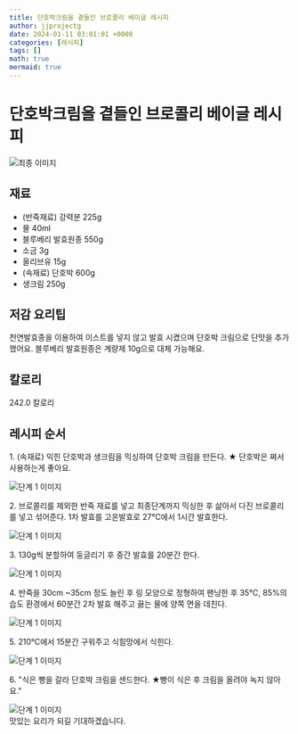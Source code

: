 ```yaml
---
title: 단호박크림을 곁들인 브로콜리 베이글 레시피
author: jjprojectg
date: 2024-01-11 03:01:01 +0000
categories: [레시피]
tags: []
math: true
mermaid: true
---
```

<meta name="og:type" content="website"/>
<meta charset="UTF-8"/>
<div class="header">
  <h1>단호박크림을 곁들인 브로콜리 베이글 레시피</h1>
</div>

<div class="container my-4">
  <div class="row">
    <div class="col-12 col-md-6">
      <div class="recipe-image">
        <img src="http://www.foodsafetykorea.go.kr/uploadimg/20210129/20210129044142_1611906102544.jpg" class="step-image" alt="최종 이미지"/>
      </div>
    </div>
    <div class="col-12 col-md-6">
      <div class="ingredients">
        <h2>재료</h2>
        <ul class="card">
          <li> (반죽재료) 강력분 225g </li>
          <li>  물 40ml </li>
          <li>  블루베리 발효원종 550g </li>
          <li>  소금 3g </li>
          <li>  올리브유 15g </li>
          <li> (속재료) 단호박 600g </li>
          <li>  생크림 250g </li>
</ul>
      </div>
    </div>
    <div class="col-12 col-md-6">
      <div class="ingredients">
        <h2>저감 요리팁</h2>
        <div class="card"> 
          <p>
            천연발효종을 이용하여 이스트를 넣지 않고 발효 시켰으며 단호박 크림으로 단맛을 추가했어요.
블루베리 발효원종은 계량제 10g으로 대체 가능해요.
          </p>
        </div>
      </div>
      <div class="ingredients">
        <h2>칼로리</h2>
        <div class="card"> 
          <p>
            242.0 칼로리
          </p>
        </div>
      </div>
    </div>
  </div>

  <h2 class="my-4">레시피 순서</h2>
  <div class="card recipe-card">
    <div class="card-body recipe-step">
      <p class="card-text step-description">1. (속재료) 익힌 단호박과 생크림을 믹싱하여 단호박 크림을 만든다.
★ 단호박은 쪄서 사용하는게 좋아요.</p>
      <img src="http://www.foodsafetykorea.go.kr/uploadimg/20210129/20210129044206_1611906126693.jpg" alt="단계 1 이미지" class="step-image"/>
    </div>
  </div>
  <div class="card recipe-card">
    <div class="card-body recipe-step">
      <p class="card-text step-description">2. 브로콜리를 제외한 반죽 재료를 넣고 최종단계까지 믹싱한 후 삶아서 다진 브로콜리를 넣고 섞어준다. 1차 발효를 고온발효로 27℃에서 1시간 발효한다.</p>
      <img src="http://www.foodsafetykorea.go.kr/uploadimg/20210129/20210129044220_1611906140319.jpg" alt="단계 1 이미지" class="step-image"/>
    </div>
  </div>
  <div class="card recipe-card">
    <div class="card-body recipe-step">
      <p class="card-text step-description">3. 130g씩 분할하여 둥글리기 후 중간 발효를 20분간 한다.</p>
      <img src="http://www.foodsafetykorea.go.kr/uploadimg/20210129/20210129044233_1611906153631.jpg" alt="단계 1 이미지" class="step-image"/>
    </div>
  </div>
  <div class="card recipe-card">
    <div class="card-body recipe-step">
      <p class="card-text step-description">4. 반죽을 30cm ~35cm 정도 늘린 후 링 모양으로 정형하여 팬닝한 후 35℃, 85%의 습도 환경에서 60분간 2차 발효 해주고 끓는 물에 양쪽 면을 데친다.</p>
      <img src="http://www.foodsafetykorea.go.kr/uploadimg/20210129/20210129044255_1611906175818.jpg" alt="단계 1 이미지" class="step-image"/>
    </div>
  </div>
  <div class="card recipe-card">
    <div class="card-body recipe-step">
      <p class="card-text step-description">5. 210℃에서 15분간 구워주고 식힘망에서 식힌다.</p>
      <img src="http://www.foodsafetykorea.go.kr/uploadimg/20210129/20210129044311_1611906191452.jpg" alt="단계 1 이미지" class="step-image"/>
    </div>
  </div>
  <div class="card recipe-card">
    <div class="card-body recipe-step">
      <p class="card-text step-description">6. "식은 빵을 갈라 단호박 크림을 샌드한다.
★빵이 식은 후 크림을 올려야 녹지 않아요."</p>
      <img src="http://www.foodsafetykorea.go.kr/uploadimg/20210129/20210129044709_1611906429428.jpg" alt="단계 1 이미지" class="step-image"/>
    </div>
  </div>

</div>
맛있는 요리가 되길 기대하겠습니다.
